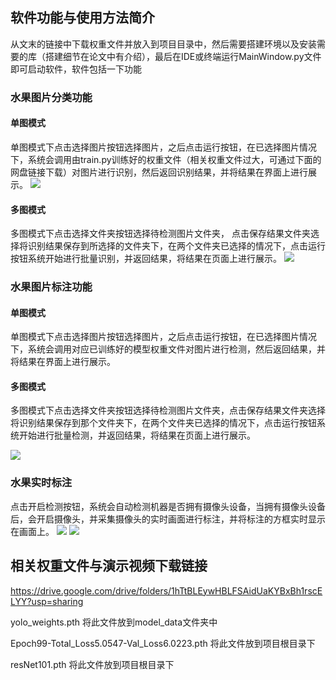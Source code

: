 ## 软件功能与使用方法简介
从文末的链接中下载权重文件并放入到项目目录中，然后需要搭建环境以及安装需要的库（搭建细节在论文中有介绍），最后在IDE或终端运行MainWindow.py文件即可启动软件，软件包括一下功能
 ### 水果图片分类功能
  #### 单图模式
单图模式下点击选择图片按钮选择图片，之后点击运行按钮，在已选择图片情况下，系统会调用由train.py训练好的权重文件（相关权重文件过大，可通过下面的网盘链接下载）对图片进行识别，然后返回识别结果，并将结果在界面上进行展示。
![](https://github.com/refusereba4/quantumultxrules/blob/main/markdownpic/GraduationProject/16780217544907.jpg?raw=true)

  #### 多图模式
  多图模式下点击选择文件夹按钮选择待检测图片文件夹，
点击保存结果文件夹选择将识别结果保存到所选择的文件夹下，在两个文件夹已选择的情况下，点击运行按钮系统开始进行批量识别，并返回结果，将结果在页面上进行展示。
![](https://github.com/refusereba4/quantumultxrules/blob/main/markdownpic/GraduationProject/16780052700471.jpg?raw=true)

### 水果图片标注功能
#### 单图模式
单图模式下点击选择图片按钮选择图片，之后点击运行按钮，在已选择图片情况下，系统会调用对应已训练好的模型权重文件对图片进行检测，然后返回结果，并将结果在界面上进行展示。


#### 多图模式
多图模式下点击选择文件夹按钮选择待检测图片文件夹，点击保存结果文件夹选择将识别结果保存到那个文件夹下，在两个文件夹已选择的情况下，点击运行按钮系统开始进行批量检测，并返回结果，将结果在页面上进行展示。

![](https://github.com/refusereba4/quantumultxrules/blob/main/markdownpic/GraduationProject/16780054901574.jpg?raw=true)

### 水果实时标注
点击开启检测按钮，系统会自动检测机器是否拥有摄像头设备，当拥有摄像头设备后，会开启摄像头，并采集摄像头的实时画面进行标注，并将标注的方框实时显示在画面上。
![](https://github.com/refusereba4/quantumultxrules/blob/main/markdownpic/GraduationProject/16780057130804.jpg?raw=true)
![](https://github.com/refusereba4/quantumultxrules/blob/main/markdownpic/GraduationProject/16780057182583.jpg?raw=true)



## 相关权重文件与演示视频下载链接
https://drive.google.com/drive/folders/1hTtBLEywHBLFSAidUaKYBxBh1rscELYY?usp=sharing

yolo_weights.pth
将此文件放到model_data文件夹中

Epoch99-Total_Loss5.0547-Val_Loss6.0223.pth
将此文件放到项目根目录下

resNet101.pth
将此文件放到项目根目录下


